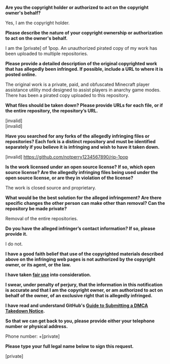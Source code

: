 **Are you the copyright holder or authorized to act on the copyright owner's behalf?**

Yes, I am the copyright holder.

**Please describe the nature of your copyright ownership or authorization to act on the owner's behalf.**

I am the [private] of 1pop. An unauthorized pirated copy of my work has been uploaded to multiple repositories.

**Please provide a detailed description of the original copyrighted work that has allegedly been infringed. If possible, include a URL to where it is posted online.**

The original work is a private, paid, and obfuscated Minecraft player assistance utility mod designed to assist players in anarchy game modes. There has been a pirated copy uploaded to this repository.

**What files should be taken down? Please provide URLs for each file, or if the entire repository, the repository’s URL.**

[invalid]  
[invalid] 

**Have you searched for any forks of the allegedly infringing files or repositories? Each fork is a distinct repository and must be identified separately if you believe it is infringing and wish to have it taken down.**

[invalid]
https://github.com/notperry1234567890/rip-1pop

**Is the work licensed under an open source license? If so, which open source license? Are the allegedly infringing files being used under the open source license, or are they in violation of the license?**

The work is closed source and proprietary.

**What would be the best solution for the alleged infringement? Are there specific changes the other person can make other than removal? Can the repository be made private?**

Removal of the entire repositories.

**Do you have the alleged infringer’s contact information? If so, please provide it.**

I do not.

**I have a good faith belief that use of the copyrighted materials described above on the infringing web pages is not authorized by the copyright owner, or its agent, or the law.**

**I have taken <a href="https://www.lumendatabase.org/topics/22">fair use</a> into consideration.**

**I swear, under penalty of perjury, that the information in this notification is accurate and that I am the copyright owner, or am authorized to act on behalf of the owner, of an exclusive right that is allegedly infringed.**

**I have read and understand GitHub's <a href="https://docs.github.com/articles/guide-to-submitting-a-dmca-takedown-notice/">Guide to Submitting a DMCA Takedown Notice</a>.**

**So that we can get back to you, please provide either your telephone number or physical address.**

Phone number: +[private]

**Please type your full legal name below to sign this request.**

[private]
